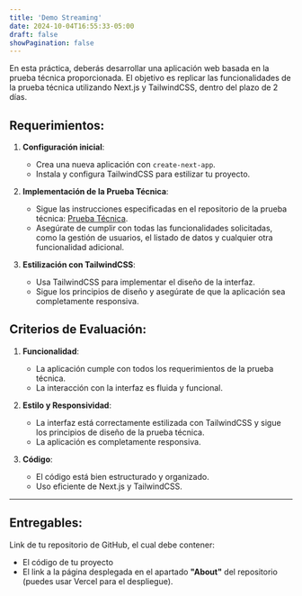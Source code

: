 ```yaml
---
title: 'Demo Streaming'
date: 2024-10-04T16:55:33-05:00
draft: false
showPagination: false
---
```


En esta práctica, deberás desarrollar una aplicación web basada en la prueba técnica proporcionada. El objetivo es replicar las funcionalidades de la prueba técnica utilizando Next.js y TailwindCSS, dentro del plazo de 2 días.

## Requerimientos:

1. **Configuración inicial**:

   - Crea una nueva aplicación con `create-next-app`.
   - Instala y configura TailwindCSS para estilizar tu proyecto.

2. **Implementación de la Prueba Técnica**:

   - Sigue las instrucciones especificadas en el repositorio de la prueba técnica: [Prueba Técnica](https://github.com/chedoc/prueba-tecnica-react-developer/tree/main).
   - Asegúrate de cumplir con todas las funcionalidades solicitadas, como la gestión de usuarios, el listado de datos y cualquier otra funcionalidad adicional.

3. **Estilización con TailwindCSS**:

   - Usa TailwindCSS para implementar el diseño de la interfaz.
   - Sigue los principios de diseño y asegúrate de que la aplicación sea completamente responsiva.

## Criterios de Evaluación:

1. **Funcionalidad**:

   - La aplicación cumple con todos los requerimientos de la prueba técnica.
   - La interacción con la interfaz es fluida y funcional.

2. **Estilo y Responsividad**:

   - La interfaz está correctamente estilizada con TailwindCSS y sigue los principios de diseño de la prueba técnica.
   - La aplicación es completamente responsiva.

3. **Código**:
   - El código está bien estructurado y organizado.
   - Uso eficiente de Next.js y TailwindCSS.

---

## Entregables:

Link de tu repositorio de GitHub, el cual debe contener:

- El código de tu proyecto
- El link a la página desplegada en el apartado **"About"** del repositorio (puedes usar Vercel para el despliegue).
